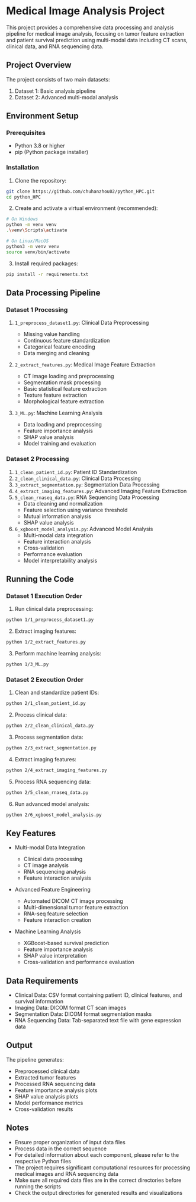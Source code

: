 # Medical Image Analysis Project

This project provides a comprehensive data processing and analysis pipeline for medical image analysis, focusing on tumor feature extraction and patient survival prediction using multi-modal data including CT scans, clinical data, and RNA sequencing data.

## Project Overview

The project consists of two main datasets:
1. Dataset 1: Basic analysis pipeline
2. Dataset 2: Advanced multi-modal analysis

## Environment Setup

### Prerequisites
- Python 3.8 or higher
- pip (Python package installer)

### Installation
1. Clone the repository:
```bash
git clone https://github.com/chuhanzhou02/python_HPC.git
cd python_HPC
```

2. Create and activate a virtual environment (recommended):
```bash
# On Windows
python -m venv venv
.\venv\Scripts\activate

# On Linux/MacOS
python3 -m venv venv
source venv/bin/activate
```

3. Install required packages:
```bash
pip install -r requirements.txt
```

## Data Processing Pipeline

### Dataset 1 Processing
1. `1_preprocess_dataset1.py`: Clinical Data Preprocessing
   - Missing value handling
   - Continuous feature standardization
   - Categorical feature encoding
   - Data merging and cleaning

2. `2_extract_features.py`: Medical Image Feature Extraction
   - CT image loading and preprocessing
   - Segmentation mask processing
   - Basic statistical feature extraction
   - Texture feature extraction
   - Morphological feature extraction

3. `3_ML.py`: Machine Learning Analysis
   - Data loading and preprocessing
   - Feature importance analysis
   - SHAP value analysis
   - Model training and evaluation

### Dataset 2 Processing
1. `1_clean_patient_id.py`: Patient ID Standardization
2. `2_clean_clinical_data.py`: Clinical Data Processing
3. `3_extract_segmentation.py`: Segmentation Data Processing
4. `4_extract_imaging_features.py`: Advanced Imaging Feature Extraction
5. `5_clean_rnaseq_data.py`: RNA Sequencing Data Processing
   - Data cleaning and normalization
   - Feature selection using variance threshold
   - Mutual information analysis
   - SHAP value analysis
6. `6_xgboost_model_analysis.py`: Advanced Model Analysis
   - Multi-modal data integration
   - Feature interaction analysis
   - Cross-validation
   - Performance evaluation
   - Model interpretability analysis

## Running the Code

### Dataset 1 Execution Order
1. Run clinical data preprocessing:
```bash
python 1/1_preprocess_dataset1.py
```

2. Extract imaging features:
```bash
python 1/2_extract_features.py
```

3. Perform machine learning analysis:
```bash
python 1/3_ML.py
```

### Dataset 2 Execution Order
1. Clean and standardize patient IDs:
```bash
python 2/1_clean_patient_id.py
```

2. Process clinical data:
```bash
python 2/2_clean_clinical_data.py
```

3. Process segmentation data:
```bash
python 2/3_extract_segmentation.py
```

4. Extract imaging features:
```bash
python 2/4_extract_imaging_features.py
```

5. Process RNA sequencing data:
```bash
python 2/5_clean_rnaseq_data.py
```

6. Run advanced model analysis:
```bash
python 2/6_xgboost_model_analysis.py
```

## Key Features

- Multi-modal Data Integration
  - Clinical data processing
  - CT image analysis
  - RNA sequencing analysis
  - Feature interaction analysis

- Advanced Feature Engineering
  - Automated DICOM CT image processing
  - Multi-dimensional tumor feature extraction
  - RNA-seq feature selection
  - Feature interaction creation

- Machine Learning Analysis
  - XGBoost-based survival prediction
  - Feature importance analysis
  - SHAP value interpretation
  - Cross-validation and performance evaluation

## Data Requirements

- Clinical Data: CSV format containing patient ID, clinical features, and survival information
- Imaging Data: DICOM format CT scan images
- Segmentation Data: DICOM format segmentation masks
- RNA Sequencing Data: Tab-separated text file with gene expression data

## Output

The pipeline generates:
- Preprocessed clinical data
- Extracted tumor features
- Processed RNA sequencing data
- Feature importance analysis plots
- SHAP value analysis plots
- Model performance metrics
- Cross-validation results

## Notes

- Ensure proper organization of input data files
- Process data in the correct sequence
- For detailed information about each component, please refer to the respective Python files
- The project requires significant computational resources for processing medical images and RNA sequencing data
- Make sure all required data files are in the correct directories before running the scripts
- Check the output directories for generated results and visualizations 